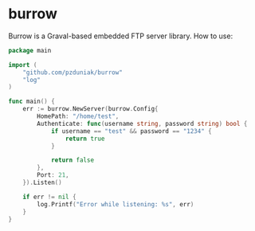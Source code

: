 burrow
======

Burrow is a Graval-based embedded FTP server library. How to use:

```go
package main

import (
	"github.com/pzduniak/burrow"
	"log"
)

func main() {
	err := burrow.NewServer(burrow.Config{
		HomePath: "/home/test",
		Authenticate: func(username string, password string) bool {
			if username == "test" && password == "1234" {
				return true
			}

			return false
		},
		Port: 21,
	}).Listen()

	if err != nil {
		log.Printf("Error while listening: %s", err)
	}
}
```
